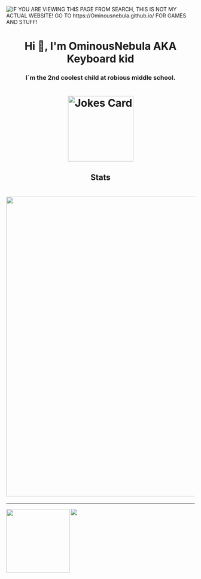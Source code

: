 <img alt="IF YOU ARE VIEWING THIS PAGE FROM SEARCH, THIS IS NOT MY ACTUAL WEBSITE! GO TO https://Ominousnebula.github.io/ FOR GAMES AND STUFF!"
     src="https://readme-typing-svg.herokuapp.com?vCenter=true&lines=Hello!+I+am+OminousNebula!;HTML+Coder;Really+good+with+JavaScript;Cool+Gamer;Am+single+don't+have+a+girlfriend+i+need+one">

<h1 align="center">Hi 👋, I'm OminousNebula AKA Keyboard kid</h1>
<h3 align="center">I´m the 2nd coolest child at robious middle school.</h3>

<h1 align="center">
<img height="175" src="https://readme-jokes.vercel.app/api" alt="Jokes Card" />
</h1>


<h2 align="Middle">Stats</h2>

<h1 align="Right">
<img width=800 src="https://github-profile-trophy.vercel.app/?username=Progamer1251718&theme=darkhub&column=8&no-frame=true"/>
</a>
</h1>


---


<div>
  <img height="170" align="left" src="https://github-readme-stats.vercel.app/api?username=Progamer1251718&theme=dark&count_private=true&include_all_commits=true" />
  <img src="https://github-readme-stats.vercel.app/api/top-langs/?username=Progamer1251718
            &theme=dark&layout=compact" />
</div>
